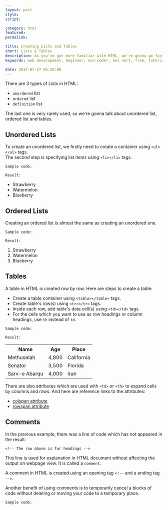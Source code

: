 ```yaml
---
layout: post
style:
script:

category: html
featured:
permalink:

title: Creating Lists and Tables
short: Lists & Tables
description: As you've got more familiar with HTML, we're gonna go fast in this tutorial. <br>Lists and Tables are popular way to represent data. <br>Let's create some of them.
keywords: web development, beginner, non-coder, kei nart, free, tutorial, coding, programming, code nart, html, ordered, unordered, list, table

date: 2017-07-27 05:20:00
---
```


There are 3 types of Lists in HTML:

- `unordered` list
- `ordered` list
- `definition` list

The last one is very rarely used, so we're gonna talk about unordered list,
ordered list and tables.

## Unordered Lists

To create an unordered list, we firstly need to create a container using
`<ul></ul>` tags.  
The second step is specifying list items using `<li></li>` tags.

`Sample code:`
<script src="https://gist.github.com/codenart/27549a909e71ffd70d9b8a98e0a9b6b5.js">
</script>

`Result:`

- Strawberry
- Watermelon
- Blueberry

## Ordered Lists

Creating an ordered list is almost the same as creating an unordered one.

`Sample code:`
<script src="https://gist.github.com/codenart/1babf924dd1c4ded2bbcdf5bb95c80bc.js">
</script>

`Result:`
1. Strawberry
2. Watermelon
3. Blueberry

## Tables

A table in HTML is created row by row. Here are steps to create a table:

- Create a table container using `<table></table>` tags.
- Create table's row(s) using `<tr></tr>` tags.
- Inside each row, add table's data cell(s) using `<td></td>` tags.
- For the cells which you want to use as row headings or column headings, use `th` instead of `td`.

`Sample code:`
<script src="https://gist.github.com/codenart/7b49f6a66484ebcba0ce71f8496e44a3.js">
</script>

`Result:`
<table class="table">
   <tr>
      <th>Name</th>
      <th>Age</th>
      <th>Place</th>
   </tr>

   <tr>
      <td>Methuselah</td>
      <td>4,800</td>
      <td>California</td>
   </tr>

   <tr>
      <td>Senator</td>
      <td>3,500</td>
      <td>Florida</td>
   </tr>

   <tr>
      <td>Sarv-e Abarqu</td>
      <td>4,000</td>
      <td>Iran</td>
   </tr>
</table>

There are also attributes which are used with `<td>` or `<th>` to expand cells
by columns and rows. And here are reference links to the attributes:

- [colspan attribute](https://www.w3schools.com/tags/att_colspan.asp "ext")
- [rowspan attribute](https://www.w3schools.com/tags/att_rowspan.asp "ext")

## Comments

In the previous example, there was a line of code which has not appeared in the
result:

`<!-- The row above is for headings -->`

This line is used for explanation in HTML document without affecting the output
on webpage view. It is called a `comment`.

A comment in HTML is created using an opening tag `<!--` and a ending tag `-->`.

Another benefit of using comments is to temporarily cancel a blocks of code
without deleting or moving your code to a temporary place.

`Sample code:`
<script src="https://gist.github.com/codenart/585351dc0921ef2bdd9363b5bb9455ab.js">
</script>
